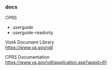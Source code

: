 ### docs

CPRS
* userguide
* userguide-readonly



VistA Document Library  
	https://www.va.gov/vdl  
	
CPRS Documentation  
   https://www.va.gov/vdl/application.asp?appid=61  


